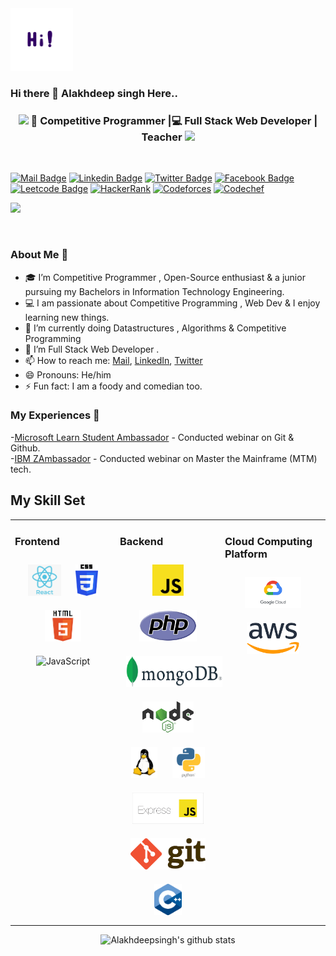 <img src="https://github.com/Alakhdeepsingh/Alakhdeepsingh/blob/main/Hi.gif" alt="alt text" width="100" height="100" />

### Hi there 👋 Alakhdeep singh Here..



<div align="center">
<h3><img src="https://media.giphy.com/media/WUlplcMpOCEmTGBtBW/giphy.gif" width="30"> 🙎 Competitive Programmer |💻 Full Stack Web Developer | Teacher 
  <img src="https://media.giphy.com/media/WUlplcMpOCEmTGBtBW/giphy.gif" width="30"></h3>
</div>

<br/>
   
  [![Mail Badge](https://img.shields.io/badge/-@alakhdeepsingh-blue?style=flat-square&logo=Mail&logoColor=white&link=mailto:alakhdeepsingh773@gmail.com/)](mailto:alakhdeepsingh773@gmail.com)
  [![Linkedin Badge](https://img.shields.io/badge/-@alakhdeepsingh-blue?style=flat-square&logo=Linkedin&logoColor=white&link=https://www.linkedin.com/in/alakhdeepsingh/)](https://www.linkedin.com/in/alakhdeepsingh/)
  [![Twitter Badge](https://img.shields.io/badge/-@AlakhdeepS-1ca0f1?style=flat-square&labelColor=1ca0f1&logo=twitter&logoColor=white&link=https://twitter.com/AlakhdeepS)](https://twitter.com/AlakhdeepS) [![Facebook Badge](https://img.shields.io/badge/-@alakhdeep.singh-3b5998?style=flat-square&labelColor=3b5998&logo=facebook&logoColor=white&link=https://https://www.facebook.com/alakhdeep.singh/)](https://www.facebook.com/alakhdeep.singh/)  [![Leetcode Badge](https://img.shields.io/badge/-@alakhdeepsingh773-blue?style=flat-square&logo=Leetcode&logoColor=white&link=https://leetcode.com/alakhdeepsingh773/)](https://leetcode.com/alakhdeepsingh773/)
   [![HackerRank](https://img.shields.io/badge/-@alakhdeep-1ca0f1?style=flat-square&labelColor=1ca0f1&logo=hackerrank&logoColor=white&link=https://www.hackerrank.com/alakhdeep)](https://www.hackerrank.com/alakhdeep)
  [![Codeforces](https://img.shields.io/badge/-@alakhdeepsingh773-1ca0f1?style=flat-square&labelColor=1ca0f1&logo=codeforces&logoColor=white&link=https://codeforces.com/profile/alakhdeepsingh773)](https://codeforces.com/profile/alakhdeepsingh773)
   [![Codechef](https://img.shields.io/badge/-@alakhdeep2222-1ca0f1?style=flat-square&labelColor=1ca0f1&logo=Codechef&logoColor=white&link=https://www.codechef.com/users/alakhdeep2222)](https://www.codechef.com/users/alakhdeep2222)
  
  
  

![](https://visitor-badge.glitch.me/badge?page_id=Alakhdeepsingh.Alakhdeepsingh)

<br />

### About Me 🚀
- 🎓 I’m Competitive Programmer , Open-Source enthusiast & a junior pursuing my Bachelors in Information Technology Engineering. </br>
- 💻  I am passionate about Competitive Programming , Web Dev & I enjoy learning new things. </br>
- 🔭 I’m currently doing Datastructures , Algorithms & Competitive Programming  
- 🌱 I’m Full Stack Web Developer .
- 📫 How to reach me: [Mail](mailto:alakhdeepsingh773@gmail.com), [LinkedIn](https://www.linkedin.com/in/alakhdeepsingh/), [Twitter](https://twitter.com/AlakhdeepS)
- 😄 Pronouns: He/him
- ⚡ Fun fact: I am a foody and comedian too.

### My Experiences 🙌
-[Microsoft Learn Student Ambassador](https://studentambassadors.microsoft.com) - Conducted webinar on Git & Github.                                                             
-[IBM ZAmbassador](https://zambassador.com/) - Conducted webinar on Master the Mainframe (MTM) tech.


## My Skill Set  
<table><tr><td valign="top" width="33%">

### Frontend  
<div align="center">  
<img style="margin: 10px" src="https://github.com/Alakhdeepsingh/Images/blob/main/react.png" alt="React" height="50" />  
<img style="margin: 10px" src="https://github.com/Alakhdeepsingh/Images/blob/main/css%203.png" alt="CSS3" height="50" />  
<img style="margin: 10px" src="https://github.com/Alakhdeepsingh/Images/blob/main/html5.png" alt="HTML5" height="50" />   
<img style="margin: 10px" srx="https://github.com/Alakhdeepsingh/Images/blob/main/javsscript.png" alt="JavaScript" height="50" />   
</div></td><td valign="top" width="33%">

### Backend  
<div align="center">  
<img style="margin: 10px" src="https://github.com/Alakhdeepsingh/Images/blob/main/javsscript.png" alt="JavaScript" height="50" />    
<img style="margin: 10px" src="https://github.com/Alakhdeepsingh/Images/blob/main/php.png" alt="PHP" height="50" />  
<img style="margin: 10px" src="https://github.com/Alakhdeepsingh/Images/blob/main/mongodb.png" alt="MongoDB" height="50" />  
<img style="margin: 10px" src="https://github.com/Alakhdeepsingh/Images/blob/main/node.js" alt="Node.js" height="50" />  
<img style="margin: 10px" src="https://github.com/Alakhdeepsingh/Images/blob/main/linux.png" alt="Linux" height="50" />  
<img style="margin: 10px" src="https://github.com/Alakhdeepsingh/Images/blob/main/python.png" alt="Python" height="50" />  
<img style="margin: 10px" src="https://github.com/Alakhdeepsingh/Images/blob/main/express%20js.png" alt="Express.js" height="50" />  
<img style="margin: 10px" src="https://github.com/Alakhdeepsingh/Images/blob/main/git.png" alt="Git" height="50" />  
<img style="margin: 10px" src="https://github.com/Alakhdeepsingh/Images/blob/main/c%2B%2B.png" alt="C++" height="50" />  
</div></td><td valign="top" width="33%">
  
### Cloud Computing Platform
<div align="center"> 
<img style="margin: 10px" src="https://github.com/Alakhdeepsingh/Alakhdeepsingh/blob/main/gcp.png" alt="gcp" height="50" />  
 <img style="margin: 10px" src="https://github.com/Alakhdeepsingh/Images/blob/main/aws.png" alt="gcp" height="50" />  

  </div></td></tr>
      
</table>

<div align="center">
  
![Alakhdeepsingh's github stats](https://github-readme-stats.vercel.app/api?username=Alakhdeepsingh&show_icons=true&theme=radical)

</div>


